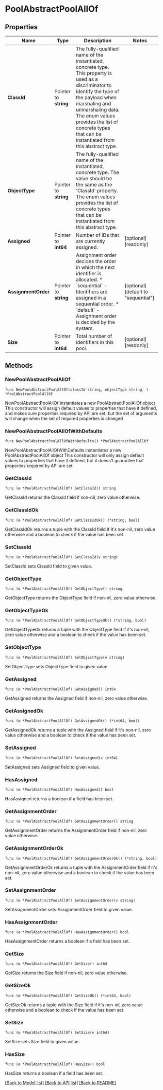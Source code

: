 # PoolAbstractPoolAllOf

## Properties

Name | Type | Description | Notes
------------ | ------------- | ------------- | -------------
**ClassId** | Pointer to **string** | The fully-qualified name of the instantiated, concrete type. This property is used as a discriminator to identify the type of the payload when marshaling and unmarshaling data. The enum values provides the list of concrete types that can be instantiated from this abstract type. | 
**ObjectType** | Pointer to **string** | The fully-qualified name of the instantiated, concrete type. The value should be the same as the &#39;ClassId&#39; property. The enum values provides the list of concrete types that can be instantiated from this abstract type. | 
**Assigned** | Pointer to **int64** | Number of IDs that are currently assigned. | [optional] [readonly] 
**AssignmentOrder** | Pointer to **string** | Assignment order decides the order in which the next identifier is allocated. * &#x60;sequential&#x60; - Identifiers are assigned in a sequential order. * &#x60;default&#x60; - Assignment order is decided by the system. | [optional] [default to "sequential"]
**Size** | Pointer to **int64** | Total number of identifiers in this pool. | [optional] [readonly] 

## Methods

### NewPoolAbstractPoolAllOf

`func NewPoolAbstractPoolAllOf(classId string, objectType string, ) *PoolAbstractPoolAllOf`

NewPoolAbstractPoolAllOf instantiates a new PoolAbstractPoolAllOf object
This constructor will assign default values to properties that have it defined,
and makes sure properties required by API are set, but the set of arguments
will change when the set of required properties is changed

### NewPoolAbstractPoolAllOfWithDefaults

`func NewPoolAbstractPoolAllOfWithDefaults() *PoolAbstractPoolAllOf`

NewPoolAbstractPoolAllOfWithDefaults instantiates a new PoolAbstractPoolAllOf object
This constructor will only assign default values to properties that have it defined,
but it doesn't guarantee that properties required by API are set

### GetClassId

`func (o *PoolAbstractPoolAllOf) GetClassId() string`

GetClassId returns the ClassId field if non-nil, zero value otherwise.

### GetClassIdOk

`func (o *PoolAbstractPoolAllOf) GetClassIdOk() (*string, bool)`

GetClassIdOk returns a tuple with the ClassId field if it's non-nil, zero value otherwise
and a boolean to check if the value has been set.

### SetClassId

`func (o *PoolAbstractPoolAllOf) SetClassId(v string)`

SetClassId sets ClassId field to given value.


### GetObjectType

`func (o *PoolAbstractPoolAllOf) GetObjectType() string`

GetObjectType returns the ObjectType field if non-nil, zero value otherwise.

### GetObjectTypeOk

`func (o *PoolAbstractPoolAllOf) GetObjectTypeOk() (*string, bool)`

GetObjectTypeOk returns a tuple with the ObjectType field if it's non-nil, zero value otherwise
and a boolean to check if the value has been set.

### SetObjectType

`func (o *PoolAbstractPoolAllOf) SetObjectType(v string)`

SetObjectType sets ObjectType field to given value.


### GetAssigned

`func (o *PoolAbstractPoolAllOf) GetAssigned() int64`

GetAssigned returns the Assigned field if non-nil, zero value otherwise.

### GetAssignedOk

`func (o *PoolAbstractPoolAllOf) GetAssignedOk() (*int64, bool)`

GetAssignedOk returns a tuple with the Assigned field if it's non-nil, zero value otherwise
and a boolean to check if the value has been set.

### SetAssigned

`func (o *PoolAbstractPoolAllOf) SetAssigned(v int64)`

SetAssigned sets Assigned field to given value.

### HasAssigned

`func (o *PoolAbstractPoolAllOf) HasAssigned() bool`

HasAssigned returns a boolean if a field has been set.

### GetAssignmentOrder

`func (o *PoolAbstractPoolAllOf) GetAssignmentOrder() string`

GetAssignmentOrder returns the AssignmentOrder field if non-nil, zero value otherwise.

### GetAssignmentOrderOk

`func (o *PoolAbstractPoolAllOf) GetAssignmentOrderOk() (*string, bool)`

GetAssignmentOrderOk returns a tuple with the AssignmentOrder field if it's non-nil, zero value otherwise
and a boolean to check if the value has been set.

### SetAssignmentOrder

`func (o *PoolAbstractPoolAllOf) SetAssignmentOrder(v string)`

SetAssignmentOrder sets AssignmentOrder field to given value.

### HasAssignmentOrder

`func (o *PoolAbstractPoolAllOf) HasAssignmentOrder() bool`

HasAssignmentOrder returns a boolean if a field has been set.

### GetSize

`func (o *PoolAbstractPoolAllOf) GetSize() int64`

GetSize returns the Size field if non-nil, zero value otherwise.

### GetSizeOk

`func (o *PoolAbstractPoolAllOf) GetSizeOk() (*int64, bool)`

GetSizeOk returns a tuple with the Size field if it's non-nil, zero value otherwise
and a boolean to check if the value has been set.

### SetSize

`func (o *PoolAbstractPoolAllOf) SetSize(v int64)`

SetSize sets Size field to given value.

### HasSize

`func (o *PoolAbstractPoolAllOf) HasSize() bool`

HasSize returns a boolean if a field has been set.


[[Back to Model list]](../README.md#documentation-for-models) [[Back to API list]](../README.md#documentation-for-api-endpoints) [[Back to README]](../README.md)


